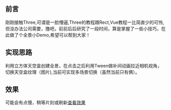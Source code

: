 前言
---
刚刚接触Three,可谓是一脸懵逼,Three的教程跟Rect,Vue教程一比简直少的可怜,但没办法公司需要，撸吧，前前后后研究了一段时间，算是掌握了一些小技巧，在此做了个全景小Demo,希望可以帮到大家！

实现思路
---
利用立方体天空盒创建全景，在点击之后利用Tween做补间动画拉近相机视角，切换天空盒纹理（图片),当前可实现多场景切换（虽然当前只有俩）。

效果
---
可能会有点慢，稍等片刻或刷新[查看效果](http://www.myxiangdong.cn:3002/users)
